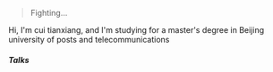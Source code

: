 

>Fighting...


Hi, I'm cui tianxiang, and I'm studying for a master's degree in Beijing university of posts and telecommunications

##### Talks




